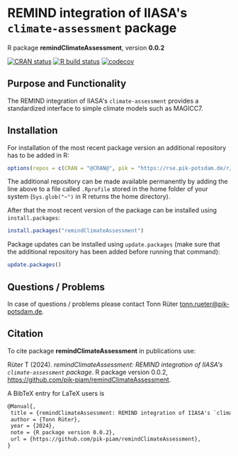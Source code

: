 # REMIND integration of IIASA's `climate-assessment` package

R package **remindClimateAssessment**, version **0.0.2**

[![CRAN status](https://www.r-pkg.org/badges/version/remindClimateAssessment)](https://cran.r-project.org/package=remindClimateAssessment)  [![R build status](https://github.com/pik-piam/remindClimateAssessment/workflows/check/badge.svg)](https://github.com/pik-piam/remindClimateAssessment/actions) [![codecov](https://codecov.io/gh/pik-piam/remindClimateAssessment/branch/master/graph/badge.svg)](https://app.codecov.io/gh/pik-piam/remindClimateAssessment) 

## Purpose and Functionality

The REMIND integration of IIASA's `climate-assessment` provides a standardized interface to simple climate models such as MAGICC7.


## Installation

For installation of the most recent package version an additional repository has to be added in R:

```r
options(repos = c(CRAN = "@CRAN@", pik = "https://rse.pik-potsdam.de/r/packages"))
```
The additional repository can be made available permanently by adding the line above to a file called `.Rprofile` stored in the home folder of your system (`Sys.glob("~")` in R returns the home directory).

After that the most recent version of the package can be installed using `install.packages`:

```r 
install.packages("remindClimateAssessment")
```

Package updates can be installed using `update.packages` (make sure that the additional repository has been added before running that command):

```r 
update.packages()
```

## Questions / Problems

In case of questions / problems please contact Tonn Rüter <tonn.rueter@pik-potsdam.de>.

## Citation

To cite package **remindClimateAssessment** in publications use:

Rüter T (2024). _remindClimateAssessment: REMIND integration of IIASA's `climate-assessment` package_. R package version 0.0.2, <https://github.com/pik-piam/remindClimateAssessment>.

A BibTeX entry for LaTeX users is

 ```latex
@Manual{,
  title = {remindClimateAssessment: REMIND integration of IIASA's `climate-assessment` package},
  author = {Tonn Rüter},
  year = {2024},
  note = {R package version 0.0.2},
  url = {https://github.com/pik-piam/remindClimateAssessment},
}
```

